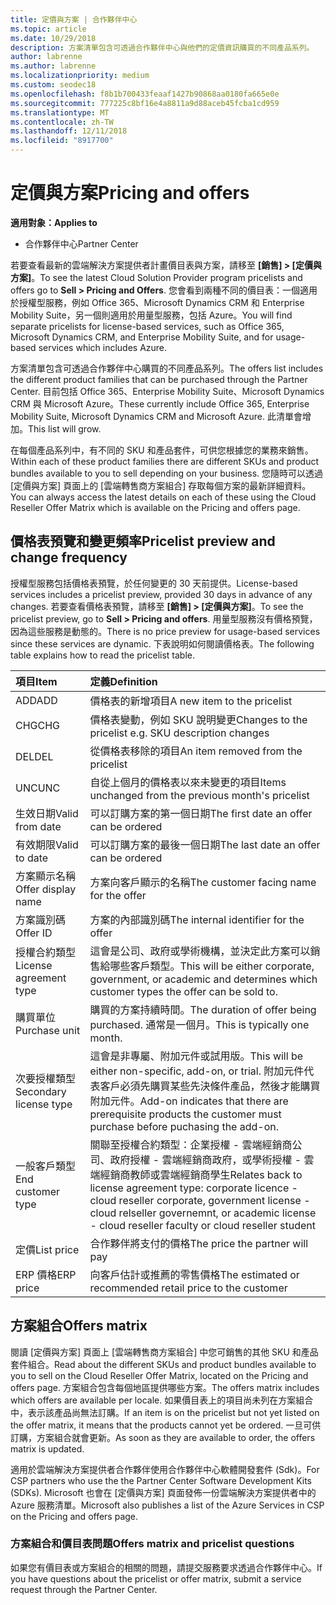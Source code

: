 ```yaml
---
title: 定價與方案 | 合作夥伴中心
ms.topic: article
ms.date: 10/29/2018
description: 方案清單包含可透過合作夥伴中心與他們的定價資訊購買的不同產品系列。
author: labrenne
ms.author: labrenne
ms.localizationpriority: medium
ms.custom: seodec18
ms.openlocfilehash: f8b1b700433feaaf1427b90868aa0180fa665e0e
ms.sourcegitcommit: 777225c8bf16e4a8811a9d88aceb45fcba1cd959
ms.translationtype: MT
ms.contentlocale: zh-TW
ms.lasthandoff: 12/11/2018
ms.locfileid: "8917700"
---
```

# <a name="pricing-and-offers"></a><span data-ttu-id="815f8-103">定價與方案</span><span class="sxs-lookup"><span data-stu-id="815f8-103">Pricing and offers</span></span>

**<span data-ttu-id="815f8-104">適用對象：</span><span class="sxs-lookup"><span data-stu-id="815f8-104">Applies to</span></span>**

-  <span data-ttu-id="815f8-105">合作夥伴中心</span><span class="sxs-lookup"><span data-stu-id="815f8-105">Partner Center</span></span>

<span data-ttu-id="815f8-106">若要查看最新的雲端解決方案提供者計畫價目表與方案，請移至 **\[銷售\] > \[定價與方案\]**。</span><span class="sxs-lookup"><span data-stu-id="815f8-106">To see the latest Cloud Solution Provider program pricelists and offers go to **Sell > Pricing and Offers**.</span></span> <span data-ttu-id="815f8-107">您會看到兩種不同的價目表：一個適用於授權型服務，例如 Office 365、Microsoft Dynamics CRM 和 Enterprise Mobility Suite，另一個則適用於用量型服務，包括 Azure。</span><span class="sxs-lookup"><span data-stu-id="815f8-107">You will find separate pricelists for license-based services, such as Office 365, Microsoft Dynamics CRM, and Enterprise Mobility Suite, and for usage-based services which includes Azure.</span></span> 

<span data-ttu-id="815f8-108">方案清單包含可透過合作夥伴中心購買的不同產品系列。</span><span class="sxs-lookup"><span data-stu-id="815f8-108">The offers list includes the different product families that can be purchased through the Partner Center.</span></span> <span data-ttu-id="815f8-109">目前包括 Office 365、Enterprise Mobility Suite、Microsoft Dynamics CRM 與 Microsoft Azure。</span><span class="sxs-lookup"><span data-stu-id="815f8-109">These currently include Office 365, Enterprise Mobility Suite, Microsoft Dynamics CRM and Microsoft Azure.</span></span> <span data-ttu-id="815f8-110">此清單會增加。</span><span class="sxs-lookup"><span data-stu-id="815f8-110">This list will grow.</span></span>

<span data-ttu-id="815f8-111">在每個產品系列中，有不同的 SKU 和產品套件，可供您根據您的業務來銷售。</span><span class="sxs-lookup"><span data-stu-id="815f8-111">Within each of these product families there are different SKUs and product bundles available to you to sell depending on your business.</span></span> <span data-ttu-id="815f8-112">您隨時可以透過 \[定價與方案\] 頁面上的 \[雲端轉售商方案組合\] 存取每個方案的最新詳細資料。</span><span class="sxs-lookup"><span data-stu-id="815f8-112">You can always access the latest details on each of these using the Cloud Reseller Offer Matrix which is available on the Pricing and offers page.</span></span>

## <a name="pricelist-preview-and-change-frequency"></a><span data-ttu-id="815f8-113">價格表預覽和變更頻率</span><span class="sxs-lookup"><span data-stu-id="815f8-113">Pricelist preview and change frequency</span></span> 

<span data-ttu-id="815f8-114">授權型服務包括價格表預覽，於任何變更的 30 天前提供。</span><span class="sxs-lookup"><span data-stu-id="815f8-114">License-based services includes a pricelist preview, provided 30 days in advance of any changes.</span></span> <span data-ttu-id="815f8-115">若要查看價格表預覽，請移至 **\[銷售\] > \[定價與方案\]**。</span><span class="sxs-lookup"><span data-stu-id="815f8-115">To see the pricelist preview, go to **Sell > Pricing and offers**.</span></span> <span data-ttu-id="815f8-116">用量型服務沒有價格預覽，因為這些服務是動態的。</span><span class="sxs-lookup"><span data-stu-id="815f8-116">There is no price preview for usage-based services since these services are dynamic.</span></span> <span data-ttu-id="815f8-117">下表說明如何閱讀價格表。</span><span class="sxs-lookup"><span data-stu-id="815f8-117">The following table explains how to read the pricelist table.</span></span>

|**<span data-ttu-id="815f8-118">項目</span><span class="sxs-lookup"><span data-stu-id="815f8-118">Item</span></span>**        |**<span data-ttu-id="815f8-119">定義</span><span class="sxs-lookup"><span data-stu-id="815f8-119">Definition</span></span>**      |
|:-----------   |:-----------   |
|<span data-ttu-id="815f8-120">ADD</span><span class="sxs-lookup"><span data-stu-id="815f8-120">ADD</span></span>   |<span data-ttu-id="815f8-121">價格表的新增項目</span><span class="sxs-lookup"><span data-stu-id="815f8-121">A new item to the pricelist</span></span>|
|<span data-ttu-id="815f8-122">CHG</span><span class="sxs-lookup"><span data-stu-id="815f8-122">CHG</span></span>   |<span data-ttu-id="815f8-123">價格表變動，例如 SKU 說明變更</span><span class="sxs-lookup"><span data-stu-id="815f8-123">Changes to the pricelist e.g. SKU description changes</span></span>|
|<span data-ttu-id="815f8-124">DEL</span><span class="sxs-lookup"><span data-stu-id="815f8-124">DEL</span></span>   |<span data-ttu-id="815f8-125">從價格表移除的項目</span><span class="sxs-lookup"><span data-stu-id="815f8-125">An item removed from the pricelist</span></span>|
|<span data-ttu-id="815f8-126">UNC</span><span class="sxs-lookup"><span data-stu-id="815f8-126">UNC</span></span>   |<span data-ttu-id="815f8-127">自從上個月的價格表以來未變更的項目</span><span class="sxs-lookup"><span data-stu-id="815f8-127">Items unchanged from the previous month's pricelist</span></span>   |
|<span data-ttu-id="815f8-128">生效日期</span><span class="sxs-lookup"><span data-stu-id="815f8-128">Valid from date</span></span>   |<span data-ttu-id="815f8-129">可以訂購方案的第一個日期</span><span class="sxs-lookup"><span data-stu-id="815f8-129">The first date an offer can be ordered</span></span>    |
|<span data-ttu-id="815f8-130">有效期限</span><span class="sxs-lookup"><span data-stu-id="815f8-130">Valid to date</span></span>   |<span data-ttu-id="815f8-131">可以訂購方案的最後一個日期</span><span class="sxs-lookup"><span data-stu-id="815f8-131">The last date an offer can be ordered</span></span>   |
|<span data-ttu-id="815f8-132">方案顯示名稱</span><span class="sxs-lookup"><span data-stu-id="815f8-132">Offer display name</span></span>   |<span data-ttu-id="815f8-133">方案向客戶顯示的名稱</span><span class="sxs-lookup"><span data-stu-id="815f8-133">The customer facing name for the offer</span></span>   |
|<span data-ttu-id="815f8-134">方案識別碼</span><span class="sxs-lookup"><span data-stu-id="815f8-134">Offer ID</span></span>   |<span data-ttu-id="815f8-135">方案的內部識別碼</span><span class="sxs-lookup"><span data-stu-id="815f8-135">The internal identifier for the offer</span></span>   |
|<span data-ttu-id="815f8-136">授權合約類型</span><span class="sxs-lookup"><span data-stu-id="815f8-136">License agreement type</span></span>   |<span data-ttu-id="815f8-137">這會是公司、政府或學術機構，並決定此方案可以銷售給哪些客戶類型。</span><span class="sxs-lookup"><span data-stu-id="815f8-137">This will be either corporate, government, or academic and determines which customer types the offer can be sold to.</span></span>|
|<span data-ttu-id="815f8-138">購買單位</span><span class="sxs-lookup"><span data-stu-id="815f8-138">Purchase unit</span></span>   |<span data-ttu-id="815f8-139">購買的方案持續時間。</span><span class="sxs-lookup"><span data-stu-id="815f8-139">The duration of offer being purchased.</span></span> <span data-ttu-id="815f8-140">通常是一個月。</span><span class="sxs-lookup"><span data-stu-id="815f8-140">This is typically one month.</span></span>   |
|<span data-ttu-id="815f8-141">次要授權類型</span><span class="sxs-lookup"><span data-stu-id="815f8-141">Secondary license type</span></span>   |<span data-ttu-id="815f8-142">這會是非專屬、附加元件或試用版。</span><span class="sxs-lookup"><span data-stu-id="815f8-142">This will be either non-specific, add-on, or trial.</span></span> <span data-ttu-id="815f8-143">附加元件代表客戶必須先購買某些先決條件產品，然後才能購買附加元件。</span><span class="sxs-lookup"><span data-stu-id="815f8-143">Add-on indicates that there are prerequisite products the customer must purchase before puchasing the add-on.</span></span>|
|<span data-ttu-id="815f8-144">一般客戶類型</span><span class="sxs-lookup"><span data-stu-id="815f8-144">End customer type</span></span>   |<span data-ttu-id="815f8-145">關聯至授權合約類型：企業授權 - 雲端經銷商公司、政府授權 - 雲端經銷商政府，或學術授權 - 雲端經銷商教師或雲端經銷商學生</span><span class="sxs-lookup"><span data-stu-id="815f8-145">Relates back to license agreement type: corporate licence - cloud reseller corporate, government license - cloud relseller governemnt, or academic license - cloud reseller faculty or cloud reseller student</span></span>   |
|<span data-ttu-id="815f8-146">定價</span><span class="sxs-lookup"><span data-stu-id="815f8-146">List price</span></span>   |<span data-ttu-id="815f8-147">合作夥伴將支付的價格</span><span class="sxs-lookup"><span data-stu-id="815f8-147">The price the partner will pay</span></span>   |
|<span data-ttu-id="815f8-148">ERP 價格</span><span class="sxs-lookup"><span data-stu-id="815f8-148">ERP price</span></span>   |<span data-ttu-id="815f8-149">向客戶估計或推薦的零售價格</span><span class="sxs-lookup"><span data-stu-id="815f8-149">The estimated or recommended retail price to the customer</span></span>   |

## <a name="offers-matrix"></a><span data-ttu-id="815f8-150">方案組合</span><span class="sxs-lookup"><span data-stu-id="815f8-150">Offers matrix</span></span>

<span data-ttu-id="815f8-151">閱讀 \[定價與方案\] 頁面上 \[雲端轉售商方案組合\] 中您可銷售的其他 SKU 和產品套件組合。</span><span class="sxs-lookup"><span data-stu-id="815f8-151">Read about the different SKUs and product bundles available to you to sell on the Cloud Reseller Offer Matrix, located on the Pricing and offers page.</span></span> <span data-ttu-id="815f8-152">方案組合包含每個地區提供哪些方案。</span><span class="sxs-lookup"><span data-stu-id="815f8-152">The offers matrix includes which offers are available per locale.</span></span> <span data-ttu-id="815f8-153">如果價目表上的項目尚未列在方案組合中，表示該產品尚無法訂購。</span><span class="sxs-lookup"><span data-stu-id="815f8-153">If an item is on the pricelist but not yet listed on the offer matrix, it means that the products cannot yet be ordered.</span></span> <span data-ttu-id="815f8-154">一旦可供訂購，方案組合就會更新。</span><span class="sxs-lookup"><span data-stu-id="815f8-154">As soon as they are available to order, the offers matrix is updated.</span></span>

<span data-ttu-id="815f8-155">適用於雲端解決方案提供者合作夥伴使用合作夥伴中心軟體開發套件 (Sdk)。</span><span class="sxs-lookup"><span data-stu-id="815f8-155">For CSP partners who use the the Partner Center Software Development Kits (SDKs).</span></span> <span data-ttu-id="815f8-156">Microsoft 也會在 \[定價與方案\] 頁面發佈一份雲端解決方案提供者中的 Azure 服務清單。</span><span class="sxs-lookup"><span data-stu-id="815f8-156">Microsoft also publishes a list of the Azure Services in CSP on the Pricing and offers page.</span></span>

### <a name="offers-matrix-and-pricelist-questions"></a><span data-ttu-id="815f8-157">方案組合和價目表問題</span><span class="sxs-lookup"><span data-stu-id="815f8-157">Offers matrix and pricelist questions</span></span>

<span data-ttu-id="815f8-158">如果您有價目表或方案組合的相關的問題，請提交服務要求透過合作夥伴中心。</span><span class="sxs-lookup"><span data-stu-id="815f8-158">If you have questions about the pricelist or offer matrix, submit a service request through the Partner Center.</span></span>
